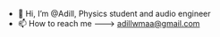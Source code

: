 - 👋 Hi, I’m @Adill, Physics student and audio engineer 
- 📫 How to reach me ---> adillwmaa@gmail.com

<!---
Adillwma/Adillwma is a ✨ special ✨ repository because its `README.md` (this file) appears on your GitHub profile.
You can click the Preview link to take a look at your changes.
--->
